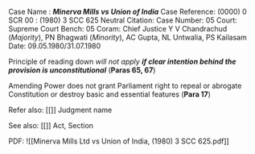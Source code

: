 Case Name : ***Minerva Mills vs Union of India***
Case Reference: (0000) 0 SCR 00 :  (1980) 3 SCC 625
Neutral Citation:
Case Number: 05
Court: Supreme Court
Bench: 05
Coram: Chief Justice Y V Chandrachud (*Majority*), PN Bhagwati (*Minority*), AC Gupta, NL Untwalia, PS Kailasam
Date: 09.05.1980/31.07.1980

Principle of reading down *will not apply* ***if clear intention behind the provision is unconstitutional*** (**Paras 65, 67**)

Amending Power does not grant Parliament right to repeal or abrogate Constitution or destroy basic and essential features (**Para 17**)

Refer also:
[[]]
Judgment name

See also:
[[]] 
Act, Section

PDF:
![[Minerva Mills Ltd vs Union of India, (1980) 3 SCC 625.pdf]]